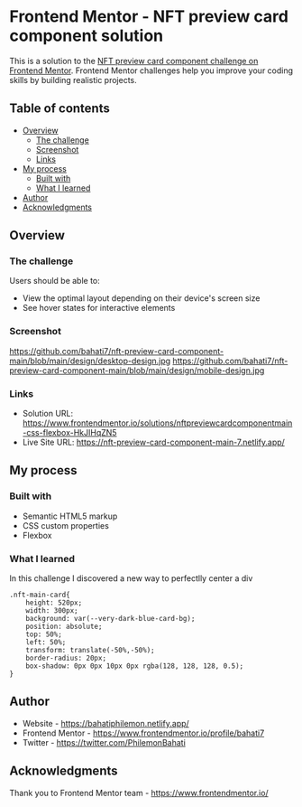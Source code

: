 # Frontend Mentor - NFT preview card component solution

This is a solution to the [NFT preview card component challenge on Frontend Mentor](https://www.frontendmentor.io/challenges/nft-preview-card-component-SbdUL_w0U). Frontend Mentor challenges help you improve your coding skills by building realistic projects. 

## Table of contents

- [Overview](#overview)
  - [The challenge](#the-challenge)
  - [Screenshot](#screenshot)
  - [Links](#links)
- [My process](#my-process)
  - [Built with](#built-with)
  - [What I learned](#what-i-learned)
- [Author](#author)
- [Acknowledgments](#acknowledgments)


## Overview

### The challenge

Users should be able to:

- View the optimal layout depending on their device's screen size
- See hover states for interactive elements

### Screenshot

https://github.com/bahati7/nft-preview-card-component-main/blob/main/design/desktop-design.jpg
https://github.com/bahati7/nft-preview-card-component-main/blob/main/design/mobile-design.jpg



### Links

- Solution URL: https://www.frontendmentor.io/solutions/nftpreviewcardcomponentmain-css-flexbox-HkJIHqZN5
- Live Site URL: https://nft-preview-card-component-main-7.netlify.app/

## My process

### Built with

- Semantic HTML5 markup
- CSS custom properties
- Flexbox



### What I learned

In this challenge I discovered a new way to perfectlly center a div

```
.nft-main-card{
    height: 520px;
    width: 300px;
    background: var(--very-dark-blue-card-bg);
    position: absolute;
    top: 50%;
    left: 50%;
    transform: translate(-50%,-50%);
    border-radius: 20px;
    box-shadow: 0px 0px 10px 0px rgba(128, 128, 128, 0.5);
}
```

## Author

- Website - https://bahatiphilemon.netlify.app/
- Frontend Mentor - https://www.frontendmentor.io/profile/bahati7
- Twitter - https://twitter.com/PhilemonBahati



## Acknowledgments

Thank you to Frontend Mentor team - https://www.frontendmentor.io/